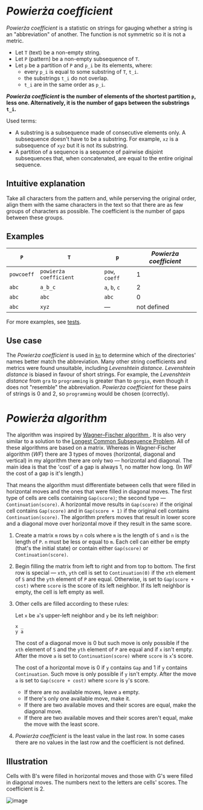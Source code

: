 # *Powierża coefficient*

*Powierża coefficient* is a statistic on strings for gauging whether a string is an "abbreviation" of another. The function is not symmetric so it is not a metric.

* Let `T` (text) be a non-empty string.
* Let `P` (pattern) be a non-empty subsequence of `T`.
* Let `p` be a partition of `P` and `p_i` be its elements, where:
   * every `p_i` is equal to some substring of `T`, `t_i`.
   * the substrings `t_i` do not overlap.
   * `t_i` are in the same order as `p_i`.

***Powierża coefficient* is the number of elements of the shortest partition `p`, less one. Alternatively, it is the number of gaps between the substrings `t_i`.**

Used terms:
* A substring is a subsequence made of consecutive elements only. A subsequence doesn't have to be a substring. For example, `xz` is a subsequence of `xyz` but it is not its substring.
* A partition of a sequence is a sequence of pairwise disjoint subsequences that, when concatenated, are equal to the entire original sequence.


## Intuitive explanation

Take all characters from the pattern and, while perserving the original order, align them with the same characters in the text so that there are as few groups of characters as possible. The coefficient is the number of gaps between these groups.


## Examples

| `P`        | `T`                    | `p`            | *Powierża coefficient* |
|------------|------------------------|----------------|------------------------|
| `powcoeff` | `powierża coefficient` | `pow`, `coeff` | 1                      |
| `abc`      | `a_b_c`                | `a`, `b`, `c`  | 2                      |
| `abc`      | `abc`                  | `abc`          | 0                      |
| `abc`      | `xyz`                  | —              | not defined            |


For more examples, see [tests](https://github.com/micouy/powierza-coefficient/blob/3a2d4824332c83e3223e61f1f1410cc887e8e486/src/lib.rs#L118-L128).


## Use case

The *Powierża coefficient* is used in [`kn`](https://github.com/micouy/kn) to determine which of the directories' names better match the abbreviation. Many other string coefficients and metrics were found unsuitable, including *Levenshtein distance*. *Levenshtein distance* is biased in favour of short strings. For example, the *Levenshtein distance* from `gra` to `programming` is greater than to `gorgia`, even though it does not "resemble" the abbreviation. *Powierża coefficient* for these pairs of strings is 0 and 2, so `programming` would be chosen (correctly).


# *Powierża algorithm*

The algorithm was inspired by [Wagner–Fischer algorithm
](https://en.wikipedia.org/wiki/Wagner%E2%80%93Fischer_algorithm). It is also very similar to a solution to the [Longest Common Subsequence Problem](https://en.wikipedia.org/wiki/Longest_common_subsequence_problem). All of these algorithms are based on a matrix. Whereas in Wagner-Fischer algorithm (*WF*) there are 3 types of moves (horizontal, diagonal and vertical) in my algorithm there are only two — horizontal and diagonal. The main idea is that the 'cost' of a gap is always 1, no matter how long. (In *WF* the cost of a gap is it's length.)

That means the algorithm must differentiate between cells that were filled in horizontal moves and the ones that were filled in diagonal moves. The first type of cells are cells containing `Gap(score)`; the second type — `Continuation(score)`. A horizontal move results in `Gap(score)` if the original cell contains `Gap(score)` and in `Gap(score + 1)` if the original cell contains `Continuation(score)`. The algorithm prefers moves that result in lower score and a diagonal move over horizontal move if they result in the same score.

1. Create a matrix `m` rows by `n` cols where `m` is the length of `S` and `n` is the length of `P`. `n` must be less or equal to `m`. Each cell can either be empty (that's the initial state) or contain either `Gap(score)` or `Continuation(score)`.
2. Begin filling the matrix from left to right and from top to bottom. The first row is special — `xth`, `yth` cell is set to `Continuation(0)` if the `xth` element of `S` and the `yth` element of `P` are equal. Otherwise, is set to `Gap(score + cost)` where `score` is the score of its left neighbor. If its left neighbor is empty, the cell is left empty as well.
3. Other cells are filled according to these rules:

   Let `x` be `a`'s upper-left neighbor and `y` be its left neighbor:

   ```text
   x _
   y a
   ```
   
   The cost of a diagonal move is 0 but such move is only possible if the `xth` element of `S` and the `yth` element of `P` are equal and if `x` isn't empty. After the move `a` is set to `Continuation(score)` where `score` is `x`'s score.

   The cost of a horizontal move is 0 if `y` contains `Gap` and 1 if `y` contains `Continuation`. Such move is only possible if `y` isn't empty. After the move `a` is set to `Gap(score + cost)` where `score` is `y`'s score.

   * If there are no available moves, leave `a` empty.
   * If there's only one available move, make it.
   * If there are two available moves and their scores are equal, make the diagonal move.
   * If there are two available moves and their scores aren't equal, make the move with the least score.
4. *Powierża coefficient* is the least value in the last row. In some cases there are no values in the last row and the coefficient is not defined.


## Illustration

Cells with B's were filled in horizontal moves and those with G's were filled in diagonal moves. The numbers next to the letters are cells' scores. The coefficient is 2.

![image](https://user-images.githubusercontent.com/20628866/134387055-24dfec18-159e-42cc-8d1b-c4ef15ce7046.png)

